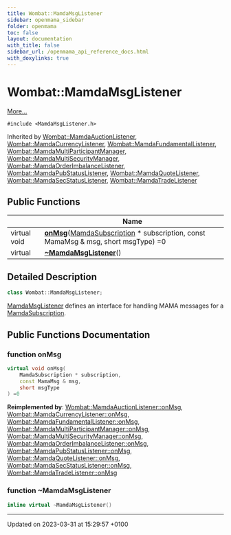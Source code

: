 ```yaml
---
title: Wombat::MamdaMsgListener
sidebar: openmama_sidebar
folder: openmama
toc: false
layout: documentation
with_title: false
sidebar_url: /openmama_api_reference_docs.html
with_doxylinks: true
---
```


# Wombat::MamdaMsgListener



 [More...](#detailed-description)


`#include <MamdaMsgListener.h>`

Inherited by [Wombat::MamdaAuctionListener](classWombat_1_1MamdaAuctionListener.html), [Wombat::MamdaCurrencyListener](classWombat_1_1MamdaCurrencyListener.html), [Wombat::MamdaFundamentalListener](classWombat_1_1MamdaFundamentalListener.html), [Wombat::MamdaMultiParticipantManager](classWombat_1_1MamdaMultiParticipantManager.html), [Wombat::MamdaMultiSecurityManager](classWombat_1_1MamdaMultiSecurityManager.html), [Wombat::MamdaOrderImbalanceListener](classWombat_1_1MamdaOrderImbalanceListener.html), [Wombat::MamdaPubStatusListener](classWombat_1_1MamdaPubStatusListener.html), [Wombat::MamdaQuoteListener](classWombat_1_1MamdaQuoteListener.html), [Wombat::MamdaSecStatusListener](classWombat_1_1MamdaSecStatusListener.html), [Wombat::MamdaTradeListener](classWombat_1_1MamdaTradeListener.html)

## Public Functions

|                | Name           |
| -------------- | -------------- |
| virtual void | **[onMsg](classWombat_1_1MamdaMsgListener.html#function-onmsg)**([MamdaSubscription](classWombat_1_1MamdaSubscription.html) * subscription, const MamaMsg & msg, short msgType) =0 |
| virtual | **[~MamdaMsgListener](classWombat_1_1MamdaMsgListener.html#function-~mamdamsglistener)**() |

## Detailed Description

```cpp
class Wombat::MamdaMsgListener;
```


[MamdaMsgListener](classWombat_1_1MamdaMsgListener.html) defines an interface for handling MAMA messages for a [MamdaSubscription](classWombat_1_1MamdaSubscription.html). 

## Public Functions Documentation

### function onMsg

```cpp
virtual void onMsg(
    MamdaSubscription * subscription,
    const MamaMsg & msg,
    short msgType
) =0
```


**Reimplemented by**: [Wombat::MamdaAuctionListener::onMsg](classWombat_1_1MamdaAuctionListener.html#function-onmsg), [Wombat::MamdaCurrencyListener::onMsg](classWombat_1_1MamdaCurrencyListener.html#function-onmsg), [Wombat::MamdaFundamentalListener::onMsg](classWombat_1_1MamdaFundamentalListener.html#function-onmsg), [Wombat::MamdaMultiParticipantManager::onMsg](classWombat_1_1MamdaMultiParticipantManager.html#function-onmsg), [Wombat::MamdaMultiSecurityManager::onMsg](classWombat_1_1MamdaMultiSecurityManager.html#function-onmsg), [Wombat::MamdaOrderImbalanceListener::onMsg](classWombat_1_1MamdaOrderImbalanceListener.html#function-onmsg), [Wombat::MamdaPubStatusListener::onMsg](classWombat_1_1MamdaPubStatusListener.html#function-onmsg), [Wombat::MamdaQuoteListener::onMsg](classWombat_1_1MamdaQuoteListener.html#function-onmsg), [Wombat::MamdaSecStatusListener::onMsg](classWombat_1_1MamdaSecStatusListener.html#function-onmsg), [Wombat::MamdaTradeListener::onMsg](classWombat_1_1MamdaTradeListener.html#function-onmsg)


### function ~MamdaMsgListener

```cpp
inline virtual ~MamdaMsgListener()
```


-------------------------------

Updated on 2023-03-31 at 15:29:57 +0100